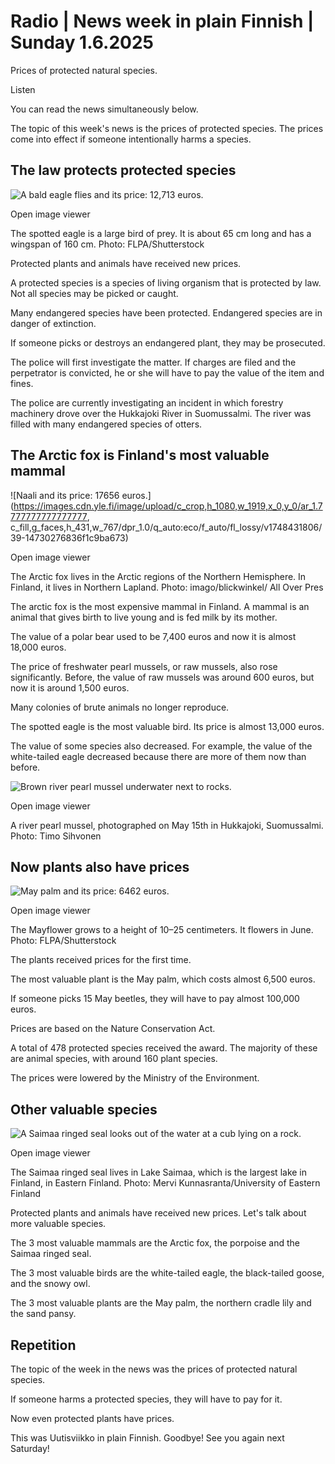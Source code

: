 # Radio | News week in plain Finnish | Sunday 1.6.2025

Prices of protected natural species.

Listen

You can read the news simultaneously below.

The topic of this week's news is the prices of protected species. The prices come into effect if someone intentionally harms a species.

## The law protects protected species

![A bald eagle flies and its price: 12,713 euros.](https://images.cdn.yle.fi/image/upload/c_crop,h_1079,w_1919,x_0,y_0/ar_1.777777777777777,c_fill,g_faces,h_431,w_767/dpr_1.0/q_auto:eco/f_auto/fl_lossy/v1748431801/39-14730266836f1c95733b)

Open image viewer

The spotted eagle is a large bird of prey. It is about 65 cm long and has a wingspan of 160 cm. Photo: FLPA/Shutterstock

Protected plants and animals have received new prices.

A protected species is a species of living organism that is protected by law. Not all species may be picked or caught.

Many endangered species have been protected. Endangered species are in danger of extinction.

If someone picks or destroys an endangered plant, they may be prosecuted.

The police will first investigate the matter. If charges are filed and the perpetrator is convicted, he or she will have to pay the value of the item and fines.

The police are currently investigating an incident in which forestry machinery drove over the Hukkajoki River in Suomussalmi. The river was filled with many endangered species of otters.

## The Arctic fox is Finland's most valuable mammal

![Naali and its price: 17656 euros.](https://images.cdn.yle.fi/image/upload/c_crop,h_1080,w_1919,x_0,y_0/ar_1.7777777777777777, c_fill,g_faces,h_431,w_767/dpr_1.0/q_auto:eco/f_auto/fl_lossy/v1748431806/39-14730276836f1c9ba673)

Open image viewer

The Arctic fox lives in the Arctic regions of the Northern Hemisphere. In Finland, it lives in Northern Lapland. Photo: imago/blickwinkel/ All Over Pres

The arctic fox is the most expensive mammal in Finland. A mammal is an animal that gives birth to live young and is fed milk by its mother.

The value of a polar bear used to be 7,400 euros and now it is almost 18,000 euros.

The price of freshwater pearl mussels, or raw mussels, also rose significantly. Before, the value of raw mussels was around 600 euros, but now it is around 1,500 euros.

Many colonies of brute animals no longer reproduce.

The spotted eagle is the most valuable bird. Its price is almost 13,000 euros.

The value of some species also decreased. For example, the value of the white-tailed eagle decreased because there are more of them now than before.

![Brown river pearl mussel underwater next to rocks. ](https://images.cdn.yle.fi/image/upload/c_crop,h_2268,w_4032,x_0,y_493/ar_1.777777777777777,c_fill,g_faces,h_431,w_767/dpr_1.0/q_auto:eco/f_auto/fl_lossy/v1747314551/39-14660746825e6b89379f)

Open image viewer

A river pearl mussel, photographed on May 15th in Hukkajoki, Suomussalmi. Photo: Timo Sihvonen

## Now plants also have prices

![May palm and its price: 6462 euros.](https://images.cdn.yle.fi/image/upload/c_crop,h_2135,w_3799,x_0,y_3/ar_1.777777777777777,c_fill,g_faces,h_431,w_767/dpr_1.0/q_auto:eco/f_auto/fl_lossy/v1748432543/39-14730236836f1c802537)

Open image viewer

The Mayflower grows to a height of 10–25 centimeters. It flowers in June. Photo: FLPA/Shutterstock

The plants received prices for the first time.

The most valuable plant is the May palm, which costs almost 6,500 euros.

If someone picks 15 May beetles, they will have to pay almost 100,000 euros.

Prices are based on the Nature Conservation Act.

A total of 478 protected species received the award. The majority of these are animal species, with around 160 plant species.

The prices were lowered by the Ministry of the Environment.

## Other valuable species

![A Saimaa ringed seal looks out of the water at a cub lying on a rock.](https://images.cdn.yle.fi/image/upload/c_crop,h_4644,w_8256,x_0,y_172/ar_1.777777777777777,c_fill,g_faces,h_431,w_767/dpr_1.0/q_auto:eco/f_auto/fl_lossy/v1748010161/39-147081768308447ef7ac)

Open image viewer

The Saimaa ringed seal lives in Lake Saimaa, which is the largest lake in Finland, in Eastern Finland. Photo: Mervi Kunnasranta/University of Eastern Finland

Protected plants and animals have received new prices. Let's talk about more valuable species.

The 3 most valuable mammals are the Arctic fox, the porpoise and the Saimaa ringed seal.

The 3 most valuable birds are the white-tailed eagle, the black-tailed goose, and the snowy owl.

The 3 most valuable plants are the May palm, the northern cradle lily and the sand pansy.

## Repetition

The topic of the week in the news was the prices of protected natural species.

If someone harms a protected species, they will have to pay for it.

Now even protected plants have prices.

This was Uutisviikko in plain Finnish. Goodbye! See you again next Saturday!
